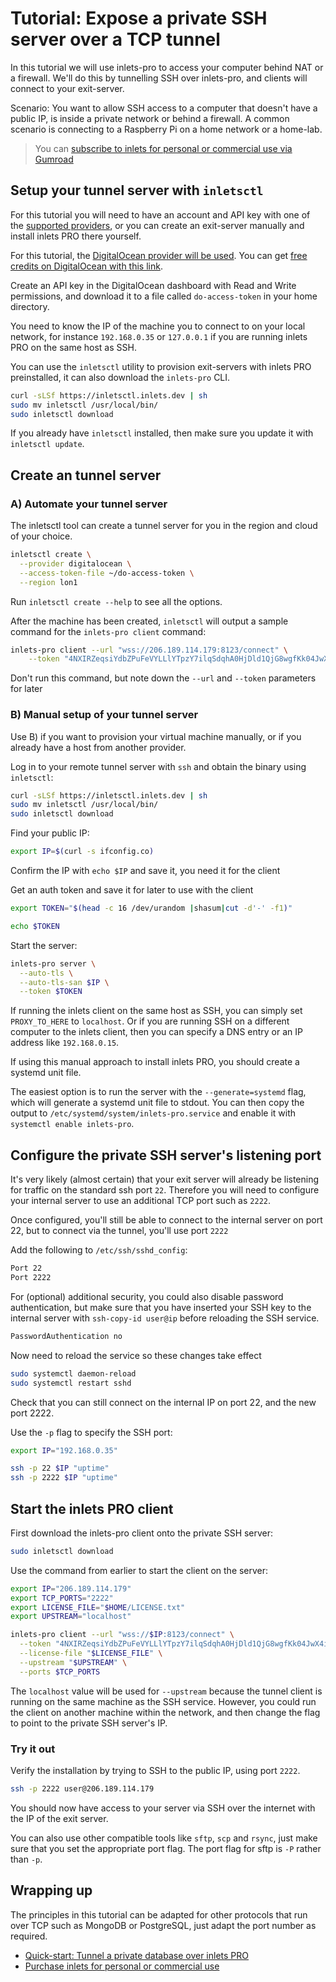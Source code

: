 # Tutorial: Expose a private SSH server over a TCP tunnel

In this tutorial we will use inlets-pro to access your computer behind NAT or a firewall. We'll do this by tunnelling SSH over inlets-pro, and clients will connect to your exit-server.

Scenario: You want to allow SSH access to a computer that doesn't have a public IP, is inside a private network or behind a firewall. A common scenario is connecting to a Raspberry Pi on a home network or a home-lab.

> You can [subscribe to inlets for personal or commercial use via Gumroad](https://inlets.dev/blog/2021/07/27/monthly-subscription.html)

## Setup your tunnel server with `inletsctl`

For this tutorial you will need to have an account and API key with one of the [supported providers](https://github.com/inlets/inletsctl#featuresbacklog), or you can create an exit-server manually and install inlets PRO there yourself.

For this tutorial, the [DigitalOcean provider will be used](https://m.do.co/c/8d4e75e9886f). You can get [free credits on DigitalOcean with this link](https://m.do.co/c/8d4e75e9886f).

Create an API key in the DigitalOcean dashboard with Read and Write permissions, and download it to a file called `do-access-token` in your home directory.

You need to know the IP of the machine you to connect to on your local network, for instance `192.168.0.35` or `127.0.0.1` if you are running inlets PRO on the same host as SSH.

You can use the `inletsctl` utility to provision exit-servers with inlets PRO preinstalled, it can also download the `inlets-pro` CLI.

```bash
curl -sLSf https://inletsctl.inlets.dev | sh
sudo mv inletsctl /usr/local/bin/
sudo inletsctl download
```

If you already have `inletsctl` installed, then make sure you update it with `inletsctl update`.

## Create an tunnel server

### A) Automate your tunnel server

The inletsctl tool can create a tunnel server for you in the region and cloud of your choice.


```bash
inletsctl create \
  --provider digitalocean \
  --access-token-file ~/do-access-token \
  --region lon1
```

Run `inletsctl create --help` to see all the options.

After the machine has been created, `inletsctl` will output a sample command for the `inlets-pro client` command:

```bash 
inlets-pro client --url "wss://206.189.114.179:8123/connect" \
    --token "4NXIRZeqsiYdbZPuFeVYLLlYTpzY7ilqSdqhA0HjDld1QjG8wgfKk04JwX4i6c6F"
```

Don't run this command, but note down the `--url` and `--token` parameters for later

### B) Manual setup of your tunnel server

Use B) if you want to provision your virtual machine manually, or if you already have a host from another provider.

Log in to your remote tunnel server with `ssh` and obtain the binary using `inletsctl`:

```bash
curl -sLSf https://inletsctl.inlets.dev | sh
sudo mv inletsctl /usr/local/bin/
sudo inletsctl download
```

Find your public IP:

```bash
export IP=$(curl -s ifconfig.co)
```

Confirm the IP with `echo $IP` and save it, you need it for the client

Get an auth token and save it for later to use with the client

```bash
export TOKEN="$(head -c 16 /dev/urandom |shasum|cut -d'-' -f1)"

echo $TOKEN
```

Start the server:

```bash
inlets-pro server \
  --auto-tls \
  --auto-tls-san $IP \
  --token $TOKEN
```

If running the inlets client on the same host as SSH, you can simply set `PROXY_TO_HERE` to `localhost`. Or if you are running SSH on a different computer to the inlets client, then you can specify a DNS entry or an IP address like `192.168.0.15`.

If using this manual approach to install inlets PRO, you should create a systemd unit file.

The easiest option is to run the server with the `--generate=systemd` flag, which will generate a systemd unit file to stdout. You can then copy the output to `/etc/systemd/system/inlets-pro.service` and enable it with `systemctl enable inlets-pro`.

## Configure the private SSH server's listening port

It's very likely (almost certain) that your exit server will already be listening for traffic on the standard ssh port `22`. Therefore you will need to configure your internal server to use an additional TCP port such as `2222`.

Once configured, you'll still be able to connect to the internal server on port 22, but to connect via the tunnel, you'll use port `2222`

Add the following to  `/etc/ssh/sshd_config`:

```bash
Port 22
Port 2222
```

For (optional) additional security, you could also disable password authentication, but make sure that you have inserted your SSH key to the internal server with `ssh-copy-id user@ip` before reloading the SSH service.

```bash
PasswordAuthentication no
```

Now need to reload the service so these changes take effect

```bash
sudo systemctl daemon-reload
sudo systemctl restart sshd
```

Check that you can still connect on the internal IP on port 22, and the new port 2222.

Use the `-p` flag to specify the SSH port:

```bash
export IP="192.168.0.35"

ssh -p 22 $IP "uptime"
ssh -p 2222 $IP "uptime"
```

## Start the inlets PRO client

First download the inlets-pro client onto the private SSH server:

```bash
sudo inletsctl download
```

Use the command from earlier to start the client on the server:

```bash
export IP="206.189.114.179"
export TCP_PORTS="2222"
export LICENSE_FILE="$HOME/LICENSE.txt"
export UPSTREAM="localhost"

inlets-pro client --url "wss://$IP:8123/connect" \
  --token "4NXIRZeqsiYdbZPuFeVYLLlYTpzY7ilqSdqhA0HjDld1QjG8wgfKk04JwX4i6c6F" \
  --license-file "$LICENSE_FILE" \
  --upstream "$UPSTREAM" \
  --ports $TCP_PORTS
```

The `localhost` value will be used for `--upstream` because the tunnel client is running on the same machine as the SSH service. However, you could run the client on another machine within the network, and then change the flag to point to the private SSH server's IP.

### Try it out

Verify the installation by trying to SSH to the public IP, using port `2222`.

```bash 
ssh -p 2222 user@206.189.114.179
```

You should now have access to your server via SSH over the internet with the IP of the exit server.

You can also use other compatible tools like `sftp`, `scp` and `rsync`, just make sure that you set the appropriate port flag. The port flag for sftp is `-P` rather than `-p`.

## Wrapping up

The principles in this tutorial can be adapted for other protocols that run over TCP such as MongoDB or PostgreSQL, just adapt the port number as required.

* [Quick-start: Tunnel a private database over inlets PRO](https://docs.inlets.dev/#/get-started/quickstart-tcp-database)
* [Purchase inlets for personal or commercial use](https://inlets.dev/pricing)